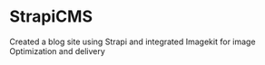 # StrapiCMS
Created a blog site using Strapi and integrated Imagekit for image Optimization and delivery
